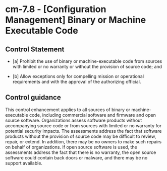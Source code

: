 # cm-7.8 - \[Configuration Management\] Binary or Machine Executable Code

## Control Statement

- \[a\] Prohibit the use of binary or machine-executable code from sources with limited or no warranty or without the provision of source code; and

- \[b\] Allow exceptions only for compelling mission or operational requirements and with the approval of the authorizing official.

## Control guidance

This control enhancement applies to all sources of binary or machine-executable code, including commercial software and firmware and open source software. Organizations assess software products without accompanying source code or from sources with limited or no warranty for potential security impacts. The assessments address the fact that software products without the provision of source code may be difficult to review, repair, or extend. In addition, there may be no owners to make such repairs on behalf of organizations. If open source software is used, the assessments address the fact that there is no warranty, the open source software could contain back doors or malware, and there may be no support available.
